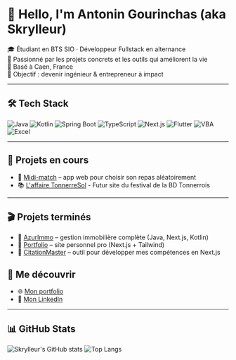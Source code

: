 # 👋 Hello, I'm Antonin Gourinchas (aka Skrylleur)

🎓 Étudiant en BTS SIO · Développeur Fullstack en alternance  
🚀 Passionné par les projets concrets et les outils qui améliorent la vie  
📍 Basé à Caen, France  
🧠 Objectif : devenir ingénieur & entrepreneur à impact

---

## 🛠️ Tech Stack

![Java](https://img.shields.io/badge/Java-ED8B00?style=for-the-badge&logo=java&logoColor=white)
![Kotlin](https://img.shields.io/badge/Kotlin-7F52FF?style=for-the-badge&logo=kotlin&logoColor=white)
![Spring Boot](https://img.shields.io/badge/Spring_Boot-6DB33F?style=for-the-badge&logo=spring-boot&logoColor=white)
![TypeScript](https://img.shields.io/badge/TypeScript-3178C6?style=for-the-badge&logo=typescript&logoColor=white)
![Next.js](https://img.shields.io/badge/Next.js-000000?style=for-the-badge&logo=nextdotjs&logoColor=white)
![Flutter](https://img.shields.io/badge/Flutter-02569B?style=for-the-badge&logo=flutter&logoColor=white)
![VBA](https://img.shields.io/badge/VBA-007ACC?style=for-the-badge&logo=visualbasic&logoColor=white)
![Excel](https://img.shields.io/badge/Excel-217346?style=for-the-badge&logo=microsoft-excel&logoColor=white)

---

## 🧪 Projets en cours

- 🎯 [Midi-match](https://github.com/Skrylleur/Midi-match) – app web pour choisir son repas aléatoirement
- 📚 [L'affaire TonnerreSol](https://github.com/Skrylleur/L-affaire-TonnerreSol) - Futur site du festival de la BD Tonnerrois

---

## 🎬 Projets terminés

- 🏢 [AzurImmo](https://github.com/Skrylleur/API_Azurimmo) – gestion immobilière complète (Java, Next.js, Kotlin)
- 💼 [Portfolio](https://github.com/Skrylleur/Portfolio-2025) – site personnel pro (Next.js + Tailwind)
- 🧠 [CitationMaster](https://github.com/Skrylleur/CitationMaster) – outil pour développer mes compétences en Next.js

## 🔗 Me découvrir

- 🌐 [Mon portfolio](https://gourinchas.com)
- 💼 [Mon LinkedIn](https://www.linkedin.com/in/antonin-gourinchas/)

---

## 📊 GitHub Stats

![Skrylleur's GitHub stats](https://github-readme-stats.vercel.app/api?username=Skrylleur&show_icons=true&theme=tokyonight)
![Top Langs](https://github-readme-stats.vercel.app/api/top-langs/?username=Skrylleur&layout=compact&theme=tokyonight)
